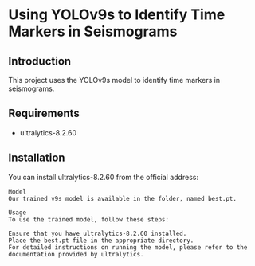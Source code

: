 # Using YOLOv9s to Identify Time Markers in Seismograms

## Introduction
This project uses the YOLOv9s model to identify time markers in seismograms.

## Requirements
- ultralytics-8.2.60

## Installation
You can install ultralytics-8.2.60 from the official address:
<insert official address here>
```
Model
Our trained v9s model is available in the folder, named best.pt.

Usage
To use the trained model, follow these steps:

Ensure that you have ultralytics-8.2.60 installed.
Place the best.pt file in the appropriate directory.
For detailed instructions on running the model, please refer to the documentation provided by ultralytics.
